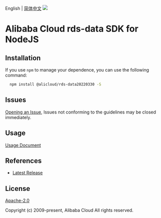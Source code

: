 English | [简体中文](README-CN.md)
![](https://aliyunsdk-pages.alicdn.com/icons/AlibabaCloud.svg)

# Alibaba Cloud rds-data SDK for NodeJS

## Installation
If you use `npm` to manage your dependence, you can use the following command:

```sh
  npm install @alicloud/rds-data20220330 -S
```

## Issues
[Opening an Issue](https://github.com/aliyun/alibabacloud-typescript-sdk/issues/new), Issues not conforming to the guidelines may be closed immediately.

## Usage
[Usage Document](https://github.com/aliyun/alibabacloud-typescript-sdk/blob/master/docs/Usage-EN.md#quick-examples)

## References
* [Latest Release](https://github.com/aliyun/alibabacloud-typescript-sdk/)

## License
[Apache-2.0](http://www.apache.org/licenses/LICENSE-2.0)

Copyright (c) 2009-present, Alibaba Cloud All rights reserved.
